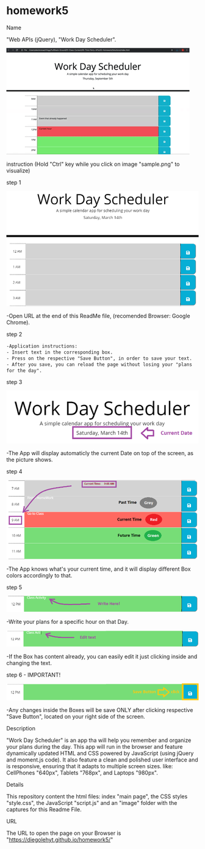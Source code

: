 # homework5
Name

"Web APIs (jQuery), "Work Day Scheduler".

![gif](images/0.gif)


instruction 
(Hold "Ctrl" key while you click on image "sample.png" to visualize)

  step 1

  ![Main Page](images/1.png)

  -Open URL at the end of this ReadMe file, (recomended Browser: Google Chrome).

  step 2

    -Application instructions:
    - Insert text in the corresponding box.
    - Press on the respective "Save Button", in order to save your text.
    - After you save, you can reload the page without losing your "plans for the day".

  step 3

  ![Display](images/2.png)

  -The App will display automaticly the current Date on top of the screen, as the picture shows.

  step 4

  ![Time colors](images/3.png)

  -The App knows what's your current time, and it will display different Box colors accordingly to that.

  step 5

  ![Write plan](images/4.png)

  -Write your plans for a specific hour on that Day.

  ![edit box](images/5.png)

  -If the Box has content already, you can easily edit it just clicking inside and changing the text.

  step 6 - IMPORTANT!

  ![Save Button](images/6.png)

  -Any changes inside the Boxes will be save ONLY after clicking respective "Save Button", located on your right side of the screen.

  

Description

"Work Day Scheduler" is an app tha will help you remember and organize your plans during the day. This app will run in the browser and feature dynamically updated HTML and CSS powered by JavaScript (using jQuery and moment.js code). It also feature a clean and polished user interface and is responsive, ensuring that it adapts to multiple screen sizes.
like: CellPhones "640px", Tablets "768px", and Laptops "980px".


Details

This repository content the html files: index "main page", the CSS styles "style.css", the JavaScript "script.js" and an "image" folder with the captures for this Readme File.


URL 

The URL to open the page on your Browser is "https://diegolehyt.github.io/homework5/"